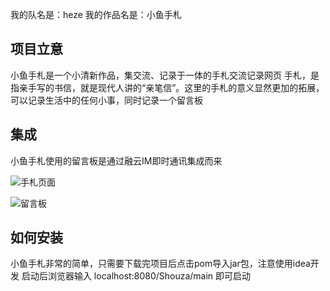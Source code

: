 我的队名是：heze
我的作品名是：小鱼手札

## 项目立意

小鱼手札是一个小清新作品，集交流、记录于一体的手札交流记录网页
手札，是指亲手写的书信，就是现代人讲的“亲笔信”。这里的手札的意义显然更加的拓展，可以记录生活中的任何小事，同时记录一个留言板

## 集成

小鱼手札使用的留言板是通过融云IM即时通讯集成而来

![手札页面]('imgs/shouza1.png')

![留言板]('imgs/shouza2.png')

## 如何安装

小鱼手札非常的简单，只需要下载完项目后点击pom导入jar包，注意使用idea开发
启动后浏览器输入 localhost:8080/Shouza/main 即可启动
